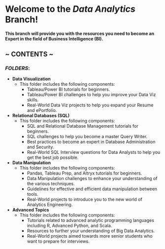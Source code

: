 # Welcome to the _Data Analytics_ Branch!

#### This branch will provide you with the resources you need to become an Expert in the field of Business Intelligence (BI).
## ~ CONTENTS ~
###  _FOLDERS_:
* **Data Visualization**
   - This folder includes the following components:
      - Tableau/Power BI tutorials for beginners.
      - Tableau/Power BI challenges to help you improve your Data Viz skills.
      - Real-World Data Viz projects to help you expand your Resume and ePortfolio.
* **Relational Databases (SQL)**
   - This folder includes the following components:
      - SQL and Relational Database Management tutorials for beginners.
      - SQL challenges to help you become a master Query Writer.
      - Best practices to become an expert in Database Administration and Security.
      - Real-World SQL Interview questions for Data Analysts to help you get the best job possible.
* **Data Manipulation**
  - This folder includes the following components:
      - Pandas, Tableau Prep, and Altryx tutorials for beginners.
      - Data Manipulation challenges to enhance your understanding of the various techniques.
      - Guidelines for effective and efficient data manipulation between tools.
      - Real-World projects to introduce you to the new world of Analytics Engineering.
* **Advanced Topics**
  - This folder includes the following components:
      - Tutorials related to advanced analytic programming languages including R, Advanced Python, and Scala.
      - Resources to further your understanding of Big Data Analytics.
      - Real-World projects aimed towards more senior students who want to prepare for interviews.
